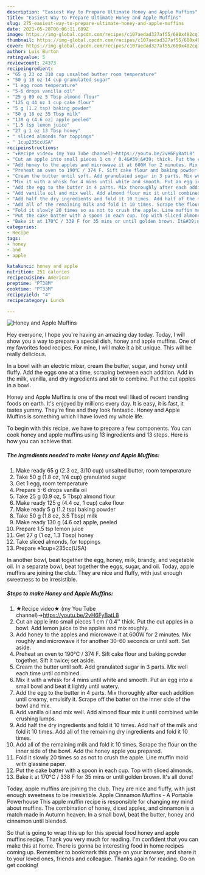 ```yaml
---
description: "Easiest Way to Prepare Ultimate Honey and Apple Muffins"
title: "Easiest Way to Prepare Ultimate Honey and Apple Muffins"
slug: 275-easiest-way-to-prepare-ultimate-honey-and-apple-muffins
date: 2021-05-28T06:06:11.689Z
image: https://img-global.cpcdn.com/recipes/c107aedad327af55/680x482cq70/honey-and-apple-muffins-recipe-main-photo.jpg
thumbnail: https://img-global.cpcdn.com/recipes/c107aedad327af55/680x482cq70/honey-and-apple-muffins-recipe-main-photo.jpg
cover: https://img-global.cpcdn.com/recipes/c107aedad327af55/680x482cq70/honey-and-apple-muffins-recipe-main-photo.jpg
author: Luis Burton
ratingvalue: 5
reviewcount: 24373
recipeingredient:
- "65 g 23 oz 310 cup unsalted butter room temperature"
- "50 g 18 oz 14 cup granulated sugar"
- "1 egg room temperature"
- "5-6 drops vanilla oil"
- "25 g 09 oz 5 Tbsp almond flour"
- "125 g 44 oz 1 cup cake flour"
- "5 g (1.2 tsp) baking powder"
- "50 g 18 oz 35 Tbsp milk"
- "130 g (4.6 oz) apple peeled"
- "1.5 tsp lemon juice"
- "27 g 1 oz 13 Tbsp honey"
- " sliced almonds for toppings"
- " 1cup235ccUSA"
recipeinstructions:
- "★Recipe video★ (my You Tube channel)→https://youtu.be/2vH6FyBatL8"
- "Cut an apple into small pieces 1 cm / 0.4&#39;&#39; thick. Put the cut apples in a bowl. Add lemon juice to the apples and mix roughly."
- "Add honey to the apples and microwave it at 600W for 2 minutes. Mix roughly and microwave it for another 30-60 seconds or until soft. Set aside."
- "Preheat an oven to 190℃ / 374 F. Sift cake flour and baking powder together. Sift it twice; set aside."
- "Cream the butter until soft. Add granulated sugar in 3 parts. Mix well each time until combined."
- "Mix it with a whisk for 4 mins until white and smooth. Put an egg into a small bowl and beat it lightly until watery."
- "Add the egg to the butter in 4 parts. Mix thoroughly after each addition until creamy, emulsify it. Scrape off the batter on the inner side of the bowl and mix."
- "Add vanilla oil and mix well. Add almond flour mix it until combined while crushing lumps."
- "Add half the dry ingredients and fold it 10 times. Add half of the milk and fold it 10 times. Add all of the remaining dry ingredients and fold it 10 times."
- "Add all of the remaining milk and fold it 10 times. Scrape the flour on the inner side of the bowl. Add the honey apple you prepared."
- "Fold it slowly 20 times so as not to crush the apple. Line muffin mold with glassine paper."
- "Put the cake batter with a spoon in each cup. Top with sliced almonds."
- "Bake it at 170℃ / 338 F for 35 mins or until golden brown. It&#39;s all done!"
categories:
- Recipe
tags:
- honey
- and
- apple

katakunci: honey and apple 
nutrition: 251 calories
recipecuisine: American
preptime: "PT38M"
cooktime: "PT33M"
recipeyield: "4"
recipecategory: Lunch

---
```



![Honey and Apple Muffins](https://img-global.cpcdn.com/recipes/c107aedad327af55/680x482cq70/honey-and-apple-muffins-recipe-main-photo.jpg)

Hey everyone, I hope you're having an amazing day today. Today, I will show you a way to prepare a special dish, honey and apple muffins. One of my favorites food recipes. For mine, I will make it a bit unique. This will be really delicious.

In a bowl with an electric mixer, cream the butter, sugar, and honey until fluffy. Add the eggs one at a time, scraping between each addition. Add in the milk, vanilla, and dry ingredients and stir to combine. Put the cut apples in a bowl.

Honey and Apple Muffins is one of the most well liked of recent trending foods on earth. It's enjoyed by millions every day. It is easy, it is fast, it tastes yummy. They're fine and they look fantastic. Honey and Apple Muffins is something which I have loved my whole life.


To begin with this recipe, we have to prepare a few components. You can cook honey and apple muffins using 13 ingredients and 13 steps. Here is how you can achieve that.

<!--inarticleads1-->

##### The ingredients needed to make Honey and Apple Muffins:

1. Make ready 65 g (2.3 oz, 3/10 cup) unsalted butter, room temperature
1. Take 50 g (1.8 oz, 1/4 cup) granulated sugar
1. Get 1 egg, room temperature
1. Prepare 5-6 drops vanilla oil
1. Take 25 g (0.9 oz, 5 Tbsp) almond flour
1. Make ready 125 g (4.4 oz, 1 cup) cake flour
1. Make ready 5 g (1.2 tsp) baking powder
1. Take 50 g (1.8 oz, 3.5 Tbsp) milk
1. Make ready 130 g (4.6 oz) apple, peeled
1. Prepare 1.5 tsp lemon juice
1. Get 27 g (1 oz, 1.3 Tbsp) honey
1. Take  sliced almonds, for toppings
1. Prepare  ※1cup=235cc(USA)


In another bowl, beat together the egg, honey, milk, brandy, and vegetable oil. In a separate bowl, beat together the eggs, sugar, and oil. Today, apple muffins are joining the club. They are nice and fluffy, with just enough sweetness to be irresistible. 

<!--inarticleads2-->

##### Steps to make Honey and Apple Muffins:

1. ★Recipe video★ (my You Tube channel)→https://youtu.be/2vH6FyBatL8
1. Cut an apple into small pieces 1 cm / 0.4&#39;&#39; thick. Put the cut apples in a bowl. Add lemon juice to the apples and mix roughly.
1. Add honey to the apples and microwave it at 600W for 2 minutes. Mix roughly and microwave it for another 30-60 seconds or until soft. Set aside.
1. Preheat an oven to 190℃ / 374 F. Sift cake flour and baking powder together. Sift it twice; set aside.
1. Cream the butter until soft. Add granulated sugar in 3 parts. Mix well each time until combined.
1. Mix it with a whisk for 4 mins until white and smooth. Put an egg into a small bowl and beat it lightly until watery.
1. Add the egg to the butter in 4 parts. Mix thoroughly after each addition until creamy, emulsify it. Scrape off the batter on the inner side of the bowl and mix.
1. Add vanilla oil and mix well. Add almond flour mix it until combined while crushing lumps.
1. Add half the dry ingredients and fold it 10 times. Add half of the milk and fold it 10 times. Add all of the remaining dry ingredients and fold it 10 times.
1. Add all of the remaining milk and fold it 10 times. Scrape the flour on the inner side of the bowl. Add the honey apple you prepared.
1. Fold it slowly 20 times so as not to crush the apple. Line muffin mold with glassine paper.
1. Put the cake batter with a spoon in each cup. Top with sliced almonds.
1. Bake it at 170℃ / 338 F for 35 mins or until golden brown. It&#39;s all done!


Today, apple muffins are joining the club. They are nice and fluffy, with just enough sweetness to be irresistible. Apple Cinnamon Muffins - A Portable Powerhouse This apple muffin recipe is responsible for changing my mind about muffins. The combination of honey, diced apples, and cinnamon is a match made in Autumn heaven. In a small bowl, beat the butter, honey and cinnamon until blended. 

So that is going to wrap this up for this special food honey and apple muffins recipe. Thank you very much for reading. I'm confident that you can make this at home. There is gonna be interesting food in home recipes coming up. Remember to bookmark this page on your browser, and share it to your loved ones, friends and colleague. Thanks again for reading. Go on get cooking!
